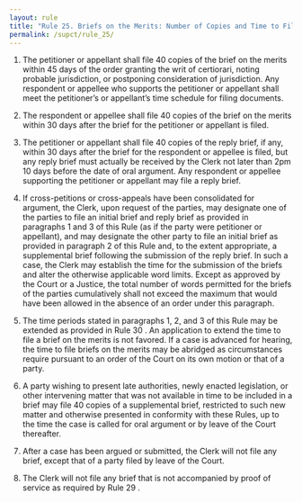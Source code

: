```yaml
---
layout: rule
title: "Rule 25. Briefs on the Merits: Number of Copies and Time to File"
permalink: /supct/rule_25/
---
```


1. The petitioner or appellant shall file 40 copies of the brief on the merits within 45 days of the order granting the writ of certiorari, noting probable jurisdiction, or postponing consideration of jurisdiction. Any respondent or appellee who supports the petitioner or appellant shall meet the petitioner’s or appellant’s time schedule for filing documents.


2. The respondent or appellee shall file 40 copies of the brief on the merits within 30 days after the brief for the petitioner or appellant is filed.


3. The petitioner or appellant shall file 40 copies of the reply brief, if any, within 30 days after the brief for the respondent or appellee is filed, but any reply brief must actually be received by the Clerk not later than 2pm 10 days before the date of oral argument. Any respondent or appellee supporting the petitioner or appellant may file a reply brief.


4. If cross-petitions or cross-appeals have been consolidated for argument, the Clerk, upon request of the parties, may designate one of the parties to file an initial brief and reply brief as provided in paragraphs 1 and 3 of this Rule (as if the party were petitioner or appellant), and may designate the other party to file an initial brief as provided in paragraph 2 of this Rule and, to the extent appropriate, a supplemental brief following the submission of the reply brief. In such a case, the Clerk may establish the time for the submission of the briefs and alter the otherwise applicable word limits. Except as approved by the Court or a Justice, the total number of words permitted for the briefs of the parties cumulatively shall not exceed the maximum that would have been allowed in the absence of an order under this paragraph.


5. The time periods stated in paragraphs 1, 2, and 3 of this Rule may be extended as provided in Rule 30 . An application to extend the time to file a brief on the merits is not favored. If a case is advanced for hearing, the time to file briefs on the merits may be abridged as circumstances require pursuant to an order of the Court on its own motion or that of a party.


6. A party wishing to present late authorities, newly enacted legislation, or other intervening matter that was not available in time to be included in a brief may file 40 copies of a supplemental brief, restricted to such new matter and otherwise presented in conformity with these Rules, up to the time the case is called for oral argument or by leave of the Court thereafter.


7. After a case has been argued or submitted, the Clerk will not file any brief, except that of a party filed by leave of the Court.


8. The Clerk will not file any brief that is not accompanied by proof of service as required by Rule 29 .